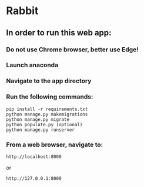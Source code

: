 # Rabbit
## In order to run this web app:

  ### Do not use Chrome browser, better use Edge!

  ### Launch anaconda 
  ### Navigate to the app directory
  ### Run the following commands:

    pip install -r requirements.txt
    python manage.py makemigrations
    python manage.py migrate
    python populate.py (optional)
    python manage.py runserver
    
  ### From a web browser, navigate to:
    
    http://localhost:8000
  or
  
    http://127.0.0.1:8000
